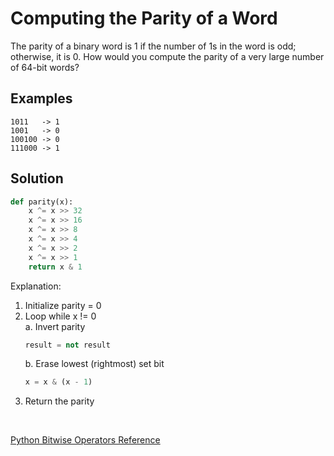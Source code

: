 # Computing the Parity of a Word
The parity of a binary word is 1 if the number of 1s in the word is odd; otherwise, it is 0. How would you compute the parity of a very large number of 64-bit words?  
  
## Examples
```
1011   -> 1
1001   -> 0
100100 -> 0
111000 -> 1
```
  
## Solution 
```python
def parity(x):
    x ^= x >> 32
    x ^= x >> 16
    x ^= x >> 8
    x ^= x >> 4
    x ^= x >> 2
    x ^= x >> 1
    return x & 1
```  
  
Explanation:
1. Initialize parity = 0  
2. Loop while x != 0  
    a. Invert parity   
    ```python
    result = not result
    ```  
    b. Erase lowest (rightmost) set bit   
    ```python
    x = x & (x - 1)
    ```  
3. Return the parity  
  
</br>  
  
[Python Bitwise Operators Reference](https://www.tutorialspoint.com/python/bitwise_operators_example.htm)